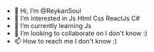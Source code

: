 - 👋 Hi, I’m @ReykanSoul
- 👀 I’m interested in Js Html Css ReactJs C# 
- 🌱 I’m currently learning Js
- 💞️ I’m looking to collaborate on I don't know :)
- 📫 How to reach me I don't know :)

<!---
ReykanSoul/ReykanSoul is a ✨ special ✨ repository because its `README.md` (this file) appears on your GitHub profile.
You can click the Preview link to take a look at your changes.
--->
